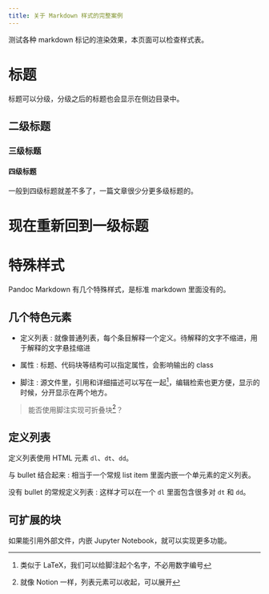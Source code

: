```yaml
---
title: 关于 Markdown 样式的完整案例
---
```


测试各种 markdown 标记的渲染效果，本页面可以检查样式表。

# 标题

标题可以分级，分级之后的标题也会显示在侧边目录中。

## 二级标题

### 三级标题

#### 四级标题

一般到四级标题就差不多了，一篇文章很少分更多级标题的。

# 现在重新回到一级标题

# 特殊样式

Pandoc Markdown 有几个特殊样式，是标准 markdown 里面没有的。

## 几个特色元素

- 定义列表
    : 就像普通列表，每个条目解释一个定义。待解释的文字不缩进，用于解释的文字悬挂缩进

- 属性
    : 标题、代码块等结构可以指定属性，会影响输出的 class

- 脚注
    : 源文件里，引用和详细描述可以写在一起[^1]，编辑检索也更方便，显示的时候，分开显示在两个地方。

[^1]: 类似于 LaTeX，我们可以给脚注起个名字，不必用数字编号

> 能否使用脚注实现可折叠块[^togglelist]？

[^togglelist]: 就像 Notion 一样，列表元素可以收起，可以展开

## 定义列表

定义列表使用 HTML 元素 `dl`、`dt`、`dd`。

与 bullet 结合起来
: 相当于一个常规 list item 里面内嵌一个单元素的定义列表。

没有 bullet 的常规定义列表
: 这样才可以在一个 `dl` 里面包含很多对 `dt` 和 `dd`。


## 可扩展的块

如果能引用外部文件，内嵌 Jupyter Notebook，就可以实现更多功能。
